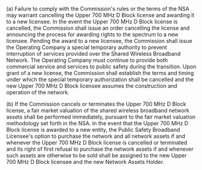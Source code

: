 (a) Failure to comply with the Commission's rules or the terms of the NSA may warrant cancelling the Upper 700 MHz D Block license and awarding it to a new licensee. In the event the Upper 700 MHz D Block license is cancelled, the Commission shall issue an order cancelling the license and announcing the process for awarding rights to the spectrum to a new licensee. Pending the award to a new licensee, the Commission shall issue the Operating Company a special temporary authority to prevent interruption of services provided over the Shared Wireless Broadband Network. The Operating Company must continue to provide both commercial service and services to public safety during the transition. Upon grant of a new license, the Commission shall establish the terms and timing under which the special temporary authorization shall be cancelled and the new Upper 700 MHz D Block licensee assumes the construction and operation of the network.

(b) If the Commission cancels or terminates the Upper 700 MHz D Block license, a fair market valuation of the shared wireless broadband network assets shall be performed immediately, pursuant to the fair market valuation methodology set forth in the NSA. In the event that the Upper 700 MHz D Block license is awarded to a new entity, the Public Safety Broadband Licensee's option to purchase the network and all network assets if and whenever the Upper 700 MHz D Block license is cancelled or terminated and its right of first refusal to purchase the network assets if and whenever such assets are otherwise to be sold shall be assigned to the new Upper 700 MHz D Block licensee and the new Network Assets Holder.

